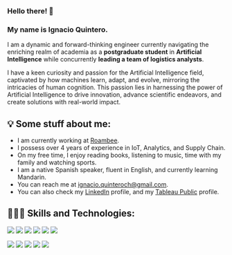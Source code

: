 ### Hello there! 👋

### My name is Ignacio Quintero.

I am a dynamic and forward-thinking engineer currently navigating the enriching realm of academia as a **postgraduate student** in **Artificial Intelligence** while concurrently **leading a team of logistics analysts**.

I have a keen curiosity and passion for the Artificial Intelligence field, captivated by how machines learn, adapt, and evolve, mirroring the intricacies of human cognition. This passion lies in harnessing the power of Artificial Intelligence to drive innovation, advance scientific endeavors, and create solutions with real-world impact.

## 💡 Some stuff about me:
- I am currently working at <a href="https://www.roambee.com/">Roambee</a>.
- I possess over 4 years of experience in IoT, Analytics, and Supply Chain.
- On my free time, I enjoy reading books, listening to music, time with my family and watching sports.
- I am a native Spanish speaker, fluent in English, and currently learning Mandarin.
- You can reach me at ignacio.quinteroch@gmail.com.
- You can also check my <a href="https://www.linkedin.com/in/igquinteroch/">LinkedIn</a> profile, and my <a href="https://public.tableau.com/app/profile/igquinteroch">Tableau Public</a> profile.

## 👨🏻‍💻 Skills and Technologies:

![](https://img.shields.io/badge/Python-Code?style=flat&logo=python&logoColor=white&label=Code&color=0062CC)
![](https://img.shields.io/badge/SQL-Code?style=flat&logo=postgreSQL&logoColor=white&label=Code&color=0062CC)
![](https://img.shields.io/badge/Git-Code?style=flat&logo=git&logoColor=white&label=Code&color=0062CC)
![](https://img.shields.io/badge/GitHub-Code?style=flat&logo=github&logoColor=white&label=Repository&color=0062CC)
![](https://img.shields.io/badge/Jira-Scrum?style=flat&logo=jira&logoColor=white&label=Scrum&color=0062CC)
![](https://img.shields.io/badge/Conda-Code?style=flat&logo=anaconda&logoColor=white&label=Terminal&color=0062CC)

![](https://img.shields.io/badge/Pandas-Code?style=flat&logo=pandas&logoColor=white&label=Data%20Analysis&color=0062CC)
![](https://img.shields.io/badge/NumPy-Code?style=flat&logo=numpy&logoColor=white&label=Data%20Analysis&color=0062CC)
![](https://img.shields.io/badge/Matplotlib-Code?style=flat&logo=matplot&logoColor=white&label=Data%20Analysis&color=0062CC)
![](https://img.shields.io/badge/Seaborn-Code?style=flat&logo=seaborn&logoColor=white&label=Data%20Analysis&color=0062CC)
![](https://img.shields.io/badge/Tableau-Code?style=flat&logo=tableau&logoColor=white&label=Data%20Visualization&color=0062CC)

